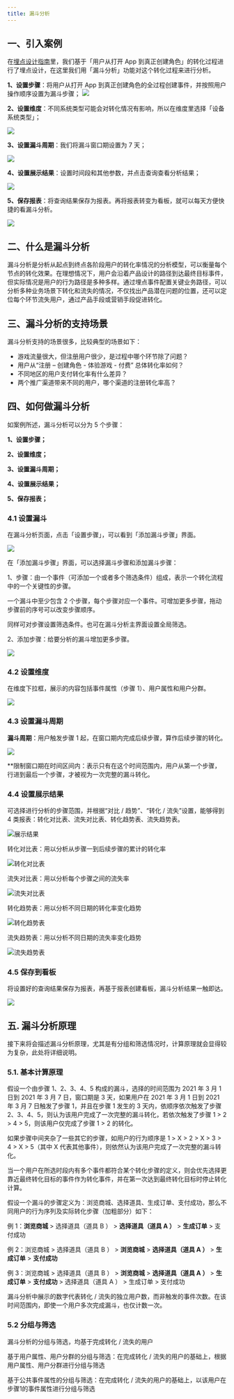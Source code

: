 ```yaml
---
title: 漏斗分析
---
```

## 一、引入案例

在[埋点设计指南](/04-features/01-customEvent/02-dataModel.md "_blank")里，我们基于「用户从打开 App 到真正创建角色」的转化过程进行了埋点设计，在这里我们用「漏斗分析」功能对这个转化过程来进行分析。

**1、设置步骤**：将用户从打开 App 到真正创建角色的全过程创建事件，并按照用户操作顺序设置为漏斗步骤；
![](/img/customEvent/funnel/案例-1.png)

**2、设置维度**：不同系统类型可能会对转化情况有影响，所以在维度里选择「设备系统类型」；

![](/img/customEvent/funnel/案例-2.png)

**3、设置漏斗周期**：我们将漏斗窗口期设置为 7 天；

![](/img/customEvent/funnel/案例-3.png)

**4、设置展示结果**：设置时间段和其他参数，并点击查询查看分析结果；

![](/img/customEvent/funnel/案例-4.5.png)


**5、保存报表**：将查询结果保存为报表。再将报表转变为看板，就可以每天方便快捷的看漏斗分析。

![](/img/customEvent/funnel/案例-5.png)

## 二、什么是漏斗分析

漏斗分析是分析从起点到终点各阶段用户的转化率情况的分析模型，可以衡量每个节点的转化效果。在理想情况下，用户会沿着产品设计的路径到达最终目标事件，但实际情况是用户的行为路径是多种多样。通过埋点事件配置关键业务路径，可以分析多种业务场景下转化和流失的情况，不仅找出产品潜在问题的位置，还可以定位每个环节流失用户，通过产品手段或营销手段促进转化。

## 三、漏斗分析的支持场景

漏斗分析支持的场景很多，比较典型的场景如下：
- 游戏流量很大，但注册用户很少，是过程中哪个环节除了问题？
- 用户从“注册 – 创建角色 - 体验游戏 - 付费” 总体转化率如何？
- 不同地区的用户支付转化率有什么差异？
- 两个推广渠道带来不同的用户，哪个渠道的注册转化率高？

## 四、如何做漏斗分析

如案例所述，漏斗分析可以分为 5 个步骤：

**1、设置步骤；** 

**2、设置维度；** 

**3、设置漏斗周期；** 

**4、设置展示结果；** 

**5、保存报表；**

### 4.1 设置漏斗

在漏斗分析页面，点击「设置步骤」，可以看到「添加漏斗步骤」界面。

![](/img/customEvent/funnel/exp/1-漏斗分析-设置漏斗.png)

在「添加漏斗步骤」界面，可以选择漏斗步骤和添加漏斗步骤：

1、步骤：由一个事件（可添加一个或者多个筛选条件）组成，表示一个转化流程中的一个关键性的步骤。

一个漏斗中至少包含 2 个步骤，每个步骤对应一个事件。可增加更多步骤，拖动步骤前的序号可以改变步骤顺序。

同样可对步骤设置筛选条件。也可在漏斗分析主界面设置全局筛选。

2、添加步骤：给要分析的漏斗增加更多步骤。

![](/img/customEvent/funnel/exp/2-漏斗分析-设置漏斗.png)

### 4.2 设置维度

在维度下拉框，展示的内容包括事件属性（步骤 1）、用户属性和用户分群。

![](/img/customEvent/funnel/exp/3-漏斗分析-选择维度.png)

### 4.3 设置漏斗周期

**漏斗周期**：用户触发步骤 1 起，在窗口期内完成后续步骤，算作后续步骤的转化。

![](/img/customEvent/funnel/exp/4-漏斗分析-漏斗窗口期.png)

**限制窗口期在时间区间内：表示只有在这个时间范围内，用户从第一个步骤，行进到最后一个步骤，才被视为一次完整的漏斗转化。

### 4.4 设置展示结果

可选择进行分析的步骤范围，并根据“对比 / 趋势”、“转化 / 流失”设置，能够得到 4 类报表：转化对比表、流失对比表、转化趋势表、流失趋势表。

![展示结果](/img/customEvent/funnel_analyse_result_type.png)

转化对比表：用以分析从步骤一到后续步骤的累计的转化率

![转化对比表](/img/customEvent/funnel_analyse_table_1.png)

流失对比表：用以分析每个步骤之间的流失率

![流失对比表](/img/customEvent/funnel_analyse_table_2.png)

转化趋势表：用以分析不同日期的转化率变化趋势

![转化趋势表](/img/customEvent/funnel_analyse_table_3.png)

流失趋势表：用以分析不同日期的流失率变化趋势

![流失趋势表](/img/customEvent/funnel_analyse_table_4.png)

### 4.5 保存到看板

将设置好的查询结果保存为报表，再基于报表创建看板，漏斗分析结果一触即达。

![](/img/customEvent/funnel/exp/5-漏斗分析-保存报表.png)

## 五. 漏斗分析原理

接下来将会描述漏斗分析原理，尤其是有分组和筛选情况时，计算原理就会显得较为复杂，此处将详细说明。

### 5.1. 基本计算原理

假设一个由步骤 1、2、3、4、5 构成的漏斗，选择的时间范围为 2021 年 3 月 1 日到 2021 年 3 月 7 日，窗口期是 3 天，如果用户在 2021 年 3 月 1 日到 2021 年 3 月 7 日触发了步骤 1，并且在步骤 1 发生的 3 天内，依顺序依次触发了步骤 2、3、4、5，则认为该用户完成了一次完整的漏斗转化，若依次触发了步骤 1 > 2 > 4 > 5，则该用户仅完成了步骤 1 > 2 的转化。

如果步骤中间夹杂了一些其它的步骤，如用户的行为顺序是 1 > X > 2 > X > 3 > 4 > X > 5（其中 X 代表其他事件），则依然认为该用户完成了一次完整的漏斗转化。

当一个用户在所选时段内有多个事件都符合某个转化步骤的定义，则会优先选择更靠近最终转化目标的事件作为转化事件，并在第一次达到最终转化目标时停止转化计算。

假设一个漏斗的步骤定义为：浏览商城、选择道具、生成订单、支付成功，那么不同用户的行为序列及实际转化步骤（加粗部分）如下：

例 1：**浏览商城** > 选择道具（道具 B ） > **选择道具（道具 A ）** > **生成订单** > 支付成功

例 2：浏览商城 > 选择道具（道具 B ） > **浏览商城** > **选择道具（道具 A ）** > **生成订单** > **支付成功**

例 3：浏览商城 > 选择道具（道具 B ） > **浏览商城** > **选择道具（道具 A ）** > **生成订单** > **支付成功** > 选择道具（道具 A ） > 生成订单 > 支付成功

漏斗分析中展示的数字代表转化 / 流失的独立用户数，而非触发的事件次数。在该时间范围内，即使一个用户多次完成漏斗，也仅计数一次。

### 5.2 分组与筛选

漏斗分析的分组与筛选，均基于完成转化 / 流失的用户

基于用户属性、用户分群的分组与筛选：在完成转化 / 流失的用户的基础上，根据用户属性、用户分群进行分组与筛选

基于公共事件属性的分组与筛选：在完成转化 / 流失的用户的基础上，以该用户在步骤1的事件属性进行分组与筛选

